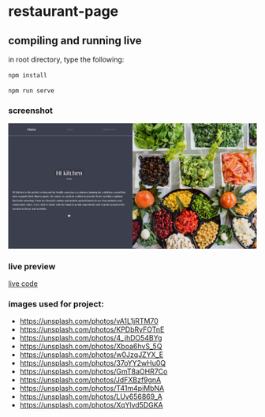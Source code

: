 # restaurant-page

## compiling and running live

in root directory, type the following:

`npm install`

`npm run serve`

### screenshot

![](./screenshot.png)

### live preview

[live code](https://charleygordon.github.io/restaurant-page)

### images used for project:

- https://unsplash.com/photos/vA1L1jRTM70
- https://unsplash.com/photos/KPDbRyFOTnE
- https://unsplash.com/photos/4_jhDO54BYg
- https://unsplash.com/photos/Xboa6hvS_5Q
- https://unsplash.com/photos/w0JzqJZYX_E
- https://unsplash.com/photos/37oYY2wHu0Q
- https://unsplash.com/photos/GmT8aOHR7Co
- https://unsplash.com/photos/JdFXBzf9gnA
- https://unsplash.com/photos/T41m4piMbNA
- https://unsplash.com/photos/LUv656869_A
- https://unsplash.com/photos/XqYlvd5DGKA
